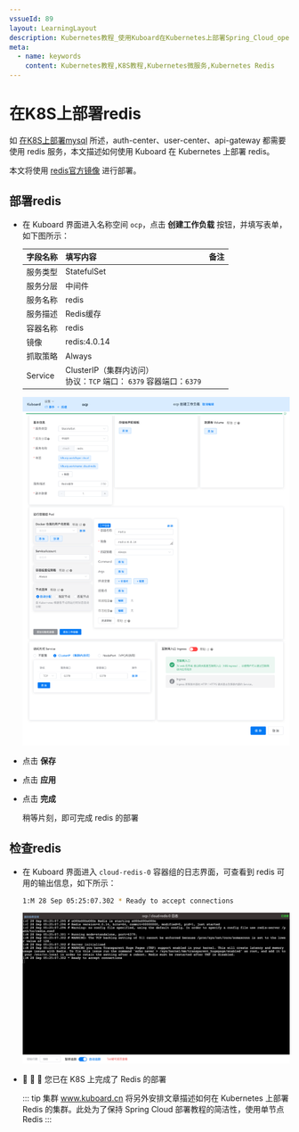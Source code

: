 ```yaml
---
vssueId: 89
layout: LearningLayout
description: Kubernetes教程_使用Kuboard在Kubernetes上部署Spring_Cloud_open_capacity_platform微服务能力开放平台_部署redis
meta:
  - name: keywords
    content: Kubernetes教程,K8S教程,Kubernetes微服务,Kubernetes Redis
---
```



# 在K8S上部署redis

如 [在K8S上部署mysql](./mysql.html) 所述，auth-center、user-center、api-gateway 都需要使用 redis 服务，本文描述如何使用 Kuboard 在 Kubernetes 上部署 redis。

本文将使用 [redis官方镜像](https://hub.docker.com/_/redis) 进行部署。

## 部署redis

* 在 Kuboard 界面进入名称空间 `ocp`，点击 **创建工作负载** 按钮，并填写表单，如下图所示：

  | 字段名称 | 填写内容                                                     | 备注 |
  | -------- | ------------------------------------------------------------ | ---- |
  | 服务类型 | StatefulSet                                                  |      |
  | 服务分层 | 中间件                                                       |      |
  | 服务名称 | redis                                                        |      |
  | 服务描述 | Redis缓存                                                    |      |
  | 容器名称 | redis                                                        |      |
  | 镜像     | redis:4.0.14                                                 |      |
  | 抓取策略 | Always                                                       |      |
  | Service  | ClusterIP（集群内访问）<br />协议：`TCP` 端口： `6379` 容器端口：`6379` |      |



  ![Kubernetes教程_在K8S上部署Redis](./redis.assets/image-20190928132439770.png)

* 点击 **保存**

* 点击 **应用**

* 点击 **完成**

  稍等片刻，即可完成 redis 的部署

## 检查redis

* 在 Kuboard 界面进入 `cloud-redis-0` 容器组的日志界面，可查看到 redis 可用的输出信息，如下所示：

  ```sh
  1:M 28 Sep 05:25:07.302 * Ready to accept connections
  ```

  ![Kubernetes教程_在K8S上部署Redis_检查结果](./redis.assets/image-20190928132847904.png)

* :tada: :tada: :tada: 您已在 K8S 上完成了 Redis 的部署

  ::: tip 集群
  www.kuboard.cn 将另外安排文章描述如何在 Kubernetes 上部署 Redis 的集群。此处为了保持 Spring Cloud 部署教程的简洁性，使用单节点 Redis
  :::
